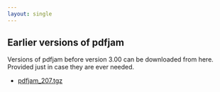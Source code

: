 ```yaml
---
layout: single
---
```


## Earlier versions of pdfjam

Versions of pdfjam before version 3.00 can be downloaded from here.  Provided just in case they are ever needed.

- [pdfjam_207.tgz](releases/pdfjam_207.tgz)


